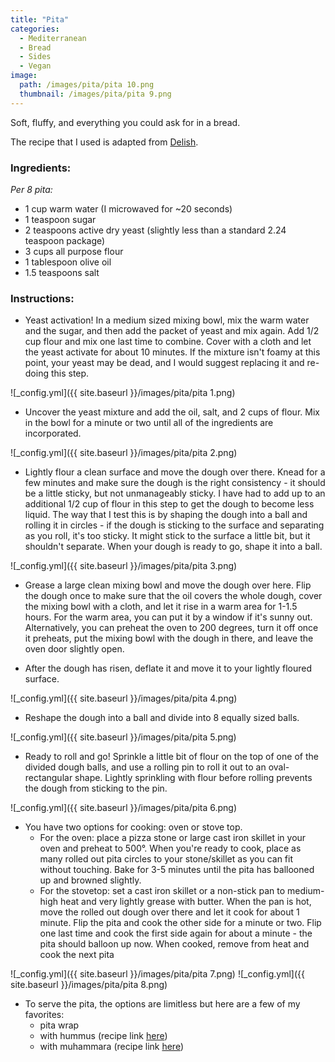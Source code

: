 ```yaml
---
title: "Pita"
categories:
  - Mediterranean
  - Bread
  - Sides
  - Vegan
image:
  path: /images/pita/pita 10.png
  thumbnail: /images/pita/pita 9.png
---
```


Soft, fluffy, and everything you could ask for in a bread.

The recipe that I used is adapted from [Delish](https://www.delish.com/cooking/recipe-ideas/a28143766/homemade-pita-bread/).

### Ingredients:

_Per 8 pita:_

* 1 cup warm water (I microwaved for ~20 seconds)
* 1 teaspoon sugar
* 2 teaspoons active dry yeast (slightly less than a standard 2.24 teaspoon package)
* 3 cups all purpose flour
* 1 tablespoon olive oil
* 1.5 teaspoons salt


### Instructions:

* Yeast activation! In a medium sized mixing bowl, mix the warm water and the sugar, and then add the packet of yeast and mix again. Add 1/2 cup flour and mix one last time to combine. Cover with a cloth and let the yeast activate for about 10 minutes. If the mixture isn't foamy at this point, your yeast may be dead, and I would suggest replacing it and re-doing this step.

![_config.yml]({{ site.baseurl }}/images/pita/pita 1.png)

* Uncover the yeast mixture and add the oil, salt, and 2 cups of flour. Mix in the bowl for a minute or two until all of the ingredients are incorporated. 

![_config.yml]({{ site.baseurl }}/images/pita/pita 2.png)

* Lightly flour a clean surface and move the dough over there. Knead for a few minutes and make sure the dough is the right consistency - it should be a little sticky, but not unmanageably sticky. I have had to add up to an additional 1/2 cup of flour in this step to get the dough to become less liquid. The way that I test this is by shaping the dough into a ball and rolling it in circles - if the dough is sticking to the surface and separating as you roll, it's too sticky. It might stick to the surface a little bit, but it shouldn't separate. When your dough is ready to go, shape it into a ball.  

![_config.yml]({{ site.baseurl }}/images/pita/pita 3.png)

* Grease a large clean mixing bowl and move the dough over here. Flip the dough once to make sure that the oil covers the whole dough, cover the mixing bowl with a cloth, and let it rise in a warm area for 1-1.5 hours. For the warm area, you can put it by a window if it's sunny out. Alternatively, you can preheat the oven to 200 degrees, turn it off once it preheats, put the mixing bowl with the dough in there, and leave the oven door slightly open.

* After the dough has risen, deflate it and move it to your lightly floured surface. 

![_config.yml]({{ site.baseurl }}/images/pita/pita 4.png)

* Reshape the dough into a ball and divide into 8 equally sized balls.

![_config.yml]({{ site.baseurl }}/images/pita/pita 5.png)

* Ready to roll and go! Sprinkle a little bit of flour on the top of one of the divided dough balls, and use a rolling pin to roll it out to an oval-rectangular shape. Lightly sprinkling with flour before rolling prevents the dough from sticking to the pin. 

![_config.yml]({{ site.baseurl }}/images/pita/pita 6.png)

* You have two options for cooking: oven or stove top. 
  - For the oven: place a pizza stone or large cast iron skillet in your oven and preheat to 500°. When you're ready to cook, place as many rolled out pita circles to your stone/skillet as you can fit without touching. Bake for 3-5 minutes until the pita has ballooned up and browned slightly.
  - For the stovetop: set a cast iron skillet or a non-stick pan to medium-high heat and very lightly grease with butter. When the pan is hot, move the rolled out dough over there and let it cook for about 1 minute. Flip the pita and cook the other side for a minute or two. Flip one last time and cook the first side again for about a minute - the pita should balloon up now. When cooked, remove from heat and cook the next pita
  
![_config.yml]({{ site.baseurl }}/images/pita/pita 7.png)
![_config.yml]({{ site.baseurl }}/images/pita/pita 8.png)

* To serve the pita, the options are limitless but here are a few of my favorites:
  - pita wrap 
  - with hummus (recipe link [here](https://www.whatsprernacooking.com/mediterranean/sides/vegan/hummus/))
  - with muhammara (recipe link [here](https://www.whatsprernacooking.com/mediterranean/sides/vegan/muhammara/))

